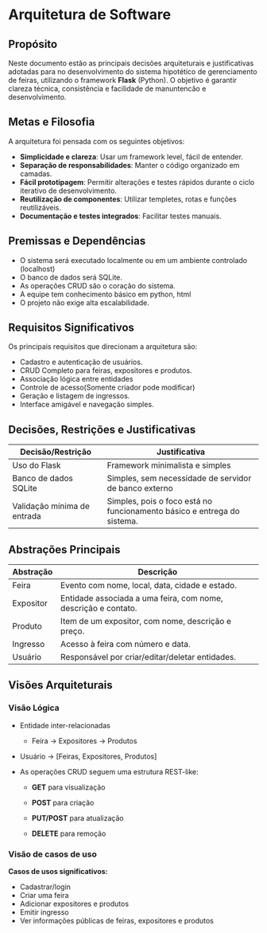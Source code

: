 # Arquitetura de Software

## Propósito

Neste documento estão as principais decisões arquiteturais e justificativas adotadas para no desenvolvimento do sistema hipotético de gerenciamento de feiras, utilizando o framework **Flask** (Python). O objetivo é garantir clareza técnica, consistência e facilidade de manuntencão e desenvolvimento.

## Metas e Filosofia
A arquitetura foi pensada com os seguintes objetivos:
* **Simplicidade e clareza**: Usar um framework level, fácil de entender.
* **Separação de responsabilidades**: Manter o código organizado em camadas.
* **Fácil prototipagem**: Permitir alterações e testes rápidos durante o ciclo iterativo de desenvolvimento.
* **Reutilização de componentes**: Utilizar templetes, rotas e funções reutilizáveis.
* **Documentação e testes integrados**: Facilitar testes manuais.

## Premissas e Dependências
* O sistema será executado localmente ou em um ambiente controlado (localhost)
* O banco de dados será SQLite.
* As operações CRUD são o coração do sistema.
* A equipe tem conhecimento básico em python, html
* O projeto não exige alta escalabilidade.

## Requisitos Significativos
Os principais requisitos que direcionam a arquitetura são:
* Cadastro e autenticação de usuários.
* CRUD Completo para feiras, expositores e produtos.
* Associação lógica entre entidades
* Controle de acesso(Somente criador pode modificar)
* Geração e listagem de ingressos.
* Interface amigável e navegação simples.

## Decisões, Restrições e Justificativas

Decisão/Restrição | Justificativa
------------------| -------------
Uso do Flask      | Framework minimalista e simples
Banco de dados SQLite | Simples, sem necessidade de servidor de banco externo
Validação mínima de entrada | Simples, pois o foco está no funcionamento básico e entrega do sistema.

## Abstrações Principais

Abstração | Descrição
--------- | ---------
Feira | Evento com nome, local, data, cidade e estado.
Expositor | Entidade associada a uma feira, com nome, descrição e contato.
Produto | Item de um expositor, com nome, descrição e preço.
Ingresso | Acesso à feira com número e data.
Usuário | Responsável por criar/editar/deletar entidades.

## Visões Arquiteturais
### Visão Lógica
* Entidade inter-relacionadas
  * Feira -> Expositores -> Produtos
* Usuário -> [Feiras, Expositores, Produtos]

* As operações CRUD seguem uma estrutura REST-like:

  * **GET** para visualização

  * **POST** para criação

  * **PUT/POST** para atualização

  * **DELETE** para remoção

### Visão de casos de uso
**Casos de usos significativos:**
* Cadastrar/login
* Criar uma feira
* Adicionar expositores e produtos
* Emitir ingresso
* Ver informações públicas de feiras, expositores e produtos